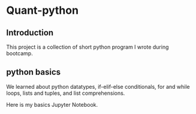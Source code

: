 # Quant-python

## Introduction
This project is a collection of short python program I wrote during bootcamp.

## python basics
We learned about python datatypes,
if-elif-else conditionals, for and while loops, lists and tuples, and list comprehensions.

Here is my basics Jupyter Notebook.
